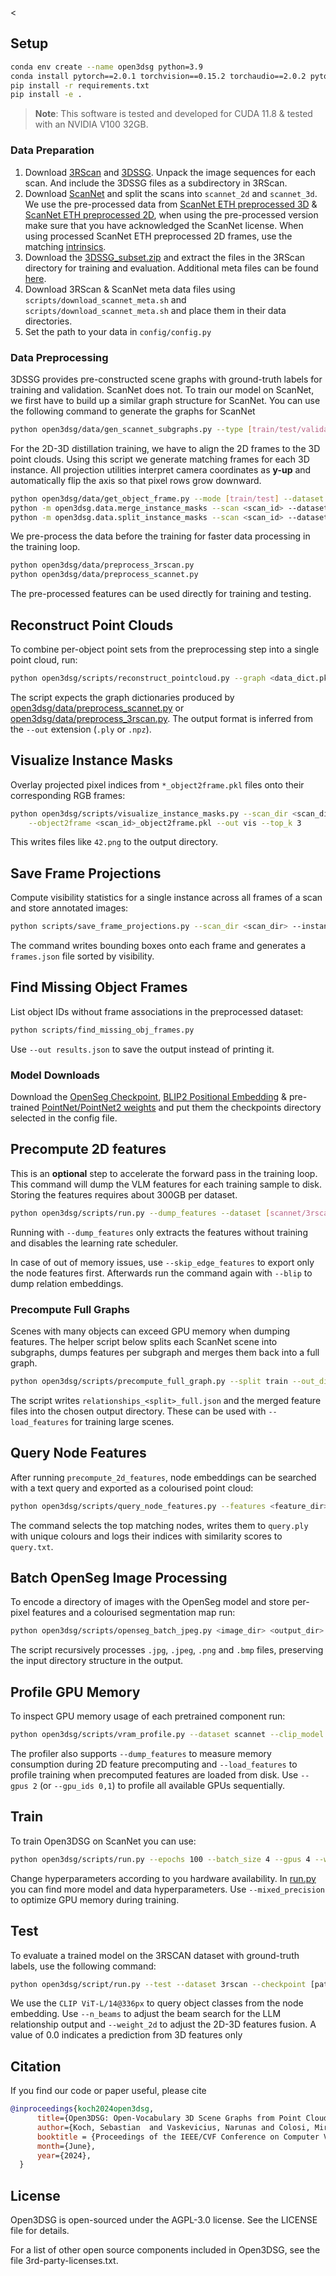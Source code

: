 <
## Setup

```bash
conda env create --name open3dsg python=3.9
conda install pytorch==2.0.1 torchvision==0.15.2 torchaudio==2.0.2 pytorch-cuda=11.8 -c pytorch -c nvidia
pip install -r requirements.txt
pip install -e .
```

> **Note**: This software is tested and developed for CUDA 11.8 & tested with an NVIDIA V100 32GB.

### Data Preparation

1. Download [3RScan](https://github.com/WaldJohannaU/3RScan) and [3DSSG](https://3dssg.github.io/). Unpack the image sequences for each scan. And include the 3DSSG files as a subdirectory in 3RScan.
2. Download [ScanNet](http://www.scan-net.org/ScanNet/) and split the scans into ```scannet_2d``` and ```scannet_3d```. We use the pre-processed data from [ScanNet ETH preprocessed 3D](https://cvg-data.inf.ethz.ch/openscene/data/scannet_processed/scannet_3d.zip) & [ScanNet ETH preprocessed 2D](https://cvg-data.inf.ethz.ch/openscene/data/scannet_processed/scannet_2d.zip), when using the pre-processed version make sure that you have acknowledged the ScanNet license. When using processed ScanNet ETH preprocessed 2D frames, use the matching [intrinsics](https://drive.google.com/drive/folders/1rlzUS1d5cYo5lJCNl1G81x9HmYtn5NB5?usp=drive_link).
3. Download the [3DSSG_subset.zip](http://campar.in.tum.de/public_datasets/3DSSG/3DSSG_subset.zip) and extract the files in the 3RScan directory for training and evaluation. Additional meta files can be found [here](https://drive.google.com/drive/folders/1rlzUS1d5cYo5lJCNl1G81x9HmYtn5NB5?usp=drive_link).
4. Download 3RScan & ScanNet meta data files using ```scripts/download_scannet_meta.sh``` and ```scripts/download_scannet_meta.sh``` and place them in their data directories.
5. Set the path to your data in ```config/config.py```

### Data Preprocessing

3DSSG provides pre-constructed scene graphs with ground-truth labels for training and validation. ScanNet does not. To train our model on ScanNet, we first have to build up a similar graph structure for ScanNet. You can use the following command to generate the graphs for ScanNet

```bash
python open3dsg/data/gen_scannet_subgraphs.py --type [train/test/validation]
```

For the 2D-3D distillation training, we have to align the 2D frames to the 3D point clouds. Using this script we generate matching frames for each 3D instance.
All projection utilities interpret camera coordinates as **y-up** and automatically flip the axis so that pixel rows grow downward.

```bash
python open3dsg/data/get_object_frame.py --mode [train/test] --dataset [R3SCAN/SCANNET]
python -m open3dsg.data.merge_instance_masks --scan <scan_id> --dataset <R3SCAN/SCANNET> --masks_dir <path_to_2d_masks>
python -m open3dsg.data.split_instance_masks --scan <scan_id> --dataset <R3SCAN/SCANNET> --eps 0.3 --min_samples 10
```

We pre-process the data before the training for faster data processing in the training loop.

```bash
python open3dsg/data/preprocess_3rscan.py
python open3dsg/data/preprocess_scannet.py
```

The pre-processed features can be used directly for training and testing.

## Reconstruct Point Clouds

To combine per-object point sets from the preprocessing step into a single point cloud, run:

```bash
python open3dsg/scripts/reconstruct_pointcloud.py --graph <data_dict.pkl> --out <scene.ply>
```

The script expects the graph dictionaries produced by [open3dsg/data/preprocess_scannet.py](open3dsg/data/preprocess_scannet.py) or [open3dsg/data/preprocess_3rscan.py](open3dsg/data/preprocess_3rscan.py). The output format is inferred from the `--out` extension (`.ply` or `.npz`).

## Visualize Instance Masks

Overlay projected pixel indices from `*_object2frame.pkl` files onto their
corresponding RGB frames:

```bash
python open3dsg/scripts/visualize_instance_masks.py --scan_dir <scan_dir> \
    --object2frame <scan_id>_object2frame.pkl --out vis --top_k 3
```

This writes files like `42.png` to the output directory.

## Save Frame Projections

Compute visibility statistics for a single instance across all frames of a
scan and store annotated images:

```bash
python scripts/save_frame_projections.py --scan_dir <scan_dir> --instance <inst.ply> --out_dir projections
```

The command writes bounding boxes onto each frame and generates a
`frames.json` file sorted by visibility.

## Find Missing Object Frames

List object IDs without frame associations in the preprocessed dataset:

```bash
python scripts/find_missing_obj_frames.py
```

Use `--out results.json` to save the output instead of printing it.

### Model Downloads

Download the [OpenSeg Checkpoint](https://github.com/tensorflow/tpu/tree/master/models/official/detection/projects/openseg), [BLIP2 Positional Embedding](https://drive.google.com/file/d/1BfvxB6eo3XksE6AfMUgoBHwzVYce1ed1/view?usp=sharing) & pre-trained [PointNet/PointNet2 weights](https://drive.google.com/drive/folders/1PrnJVMpJVVh4MAV4yPRuRByhBu-DuXwH?usp=sharing) and put them the checkpoints directory selected in the config file.

## Precompute 2D features

This is an **optional** step to accelerate the forward pass in the training loop. This command will dump the VLM features for each training sample to disk. Storing the features requires about 300GB per dataset.

```bash
python open3dsg/scripts/run.py --dump_features --dataset [scannet/3rscan] --scales 3 --top_k_frames 5 --clip_model OpenSeg --blip
```

Running with `--dump_features` only extracts the features without training and disables the learning rate scheduler.

In case of out of memory issues, use `--skip_edge_features` to export only the node
features first. Afterwards run the command again with `--blip` to dump relation
embeddings.

### Precompute Full Graphs

Scenes with many objects can exceed GPU memory when dumping features. The helper
script below splits each ScanNet scene into subgraphs, dumps features per
subgraph and merges them back into a full graph.

```bash
python open3dsg/scripts/precompute_full_graph.py --split train --out_dir <output_dir>
```

The script writes `relationships_<split>_full.json` and the merged feature
files into the chosen output directory. These can be used with
`--load_features` for training large scenes.

## Query Node Features

After running `precompute_2d_features`, node embeddings can be searched with a
text query and exported as a colourised point cloud:

```bash
python open3dsg/scripts/query_node_features.py --features <feature_dir> --graph <data_dict.pkl> --scene <scene_id> --word "chair" --topk 5 --out_ply query.ply --log query.txt
```

The command selects the top matching nodes, writes them to `query.ply` with
unique colours and logs their indices with similarity scores to `query.txt`.

## Batch OpenSeg Image Processing

To encode a directory of images with the OpenSeg model and store per-pixel features and a colourised segmentation map run:

```bash
python open3dsg/scripts/openseg_batch_jpeg.py <image_dir> <output_dir> --model_dir checkpoints/openseg --clusters 20
```

The script recursively processes `.jpg`, `.jpeg`, `.png` and `.bmp` files, preserving the input directory structure in the output.

## Profile GPU Memory

To inspect GPU memory usage of each pretrained component run:

```bash
python open3dsg/scripts/vram_profile.py --dataset scannet --clip_model OpenSeg --blip
```

The profiler also supports `--dump_features` to measure memory
consumption during 2D feature precomputing and `--load_features` to
profile training when precomputed features are loaded from disk.
Use `--gpus 2` (or `--gpu_ids 0,1`) to profile all available GPUs
sequentially.


## Train

To train Open3DSG on ScanNet you can use:

```bash
python open3dsg/scripts/run.py --epochs 100 --batch_size 4 --gpus 4 --workers 8 --use_rgb --dataset scannet --clip_model OpenSeg --blip --load_features [path to precomputed 2D features]
```

Change hyperparameters according to you hardware availability. In [run.py](open3dsg/scripts/run.py) you can find more model and data hyperparameters.
Use ```--mixed_precision``` to optimize GPU memory during training.

## Test

To evaluate a trained model on the 3RSCAN dataset with ground-truth labels, use the following command:

```bash
python open3dsg/script/run.py --test --dataset 3rscan --checkpoint [path to checkpoint] --n_beams 5 --weight_2d 0.5 --clip_model OpenSeg --node_model ViT-L/14@336px --blip
```

We use the ```CLIP ViT-L/14@336px``` to query object classes from the node embedding. Use ```--n_beams``` to adjust the beam search for the LLM relationship output and ```--weight_2d``` to adjust the 2D-3D features fusion. A value of 0.0 indicates a prediction from 3D features only

## Citation

If you find our code or paper useful, please cite

```bibtex
@inproceedings{koch2024open3dsg,
      title={Open3DSG: Open-Vocabulary 3D Scene Graphs from Point Clouds with Queryable Objects and Open-Set Relationships},
      author={Koch, Sebastian  and Vaskevicius, Narunas and Colosi, Mirco and Hermosilla, Pedro and Ropinski, Timo},
      booktitle = {Proceedings of the IEEE/CVF Conference on Computer Vision and Pattern Recognition (CVPR)},
      month={June},
      year={2024},
  }
```

## License

Open3DSG is open-sourced under the AGPL-3.0 license. See the LICENSE file for details.

For a list of other open source components included in Open3DSG, see the file 3rd-party-licenses.txt.

